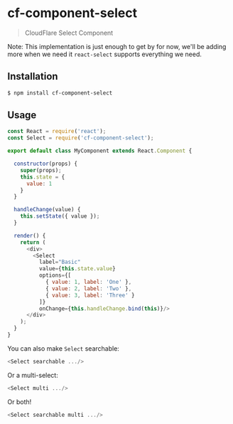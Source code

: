 # cf-component-select

> CloudFlare Select Component

Note: This implementation is just enough to get by for now, we'll be adding more
when we need it `react-select` supports everything we need.

## Installation

```sh
$ npm install cf-component-select
```

## Usage

```js
const React = require('react');
const Select = require('cf-component-select');

export default class MyComponent extends React.Component {

  constructor(props) {
    super(props);
    this.state = {
      value: 1
    }
  }

  handleChange(value) {
    this.setState({ value });
  }

  render() {
    return (
      <div>
        <Select
          label="Basic"
          value={this.state.value}
          options={[
            { value: 1, label: 'One' },
            { value: 2, label: 'Two' },
            { value: 3, label: 'Three' }
          ]}
          onChange={this.handleChange.bind(this)}/>
      </div>
    );
  }
}
```

You can also make `Select` searchable:

```js
<Select searchable .../>
```

Or a multi-select:

```js
<Select multi .../>
```

Or both!

```js
<Select searchable multi .../>
```
